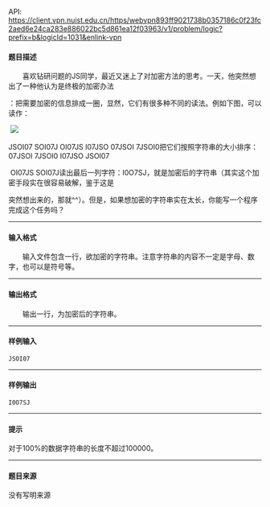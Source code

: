 API: https://client.vpn.nuist.edu.cn/https/webvpn893ff9021738b0357186c0f23fc2aed6e24ca283e886022bc5d861ea12f03963/v1/problem/logic?prefix=b&logicId=1031&enlink-vpn

#### 题目描述

　　喜欢钻研问题的JS同学，最近又迷上了对加密方法的思考。一天，他突然想出了一种他认为是终极的加密办法

：把需要加密的信息排成一圈，显然，它们有很多种不同的读法。例如下图，可以读作：

 ![](../file/1031_0.jpg)

JSOI07 SOI07J OI07JS I07JSO 07JSOI 7JSOI0把它们按照字符串的大小排序：07JSOI 7JSOI0 I07JSO JSOI07

 OI07JS SOI07J读出最后一列字符：I0O7SJ，就是加密后的字符串（其实这个加密手段实在很容易破解，鉴于这是

突然想出来的，那就^^）。但是，如果想加密的字符串实在太长，你能写一个程序完成这个任务吗？

---

#### 输入格式

　　输入文件包含一行，欲加密的字符串。注意字符串的内容不一定是字母、数字，也可以是符号等。

---

#### 输出格式

　　输出一行，为加密后的字符串。

---

#### 样例输入
```
JSOI07
```

---

#### 样例输出
```
I0O7SJ
```

---

#### 提示

对于100%的数据字符串的长度不超过100000。

---

#### 题目来源

没有写明来源